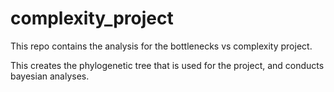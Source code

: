 # complexity_project

This repo  contains the analysis for the bottlenecks vs complexity project. 

This creates the phylogenetic tree that is used for the project, and conducts bayesian analyses.
